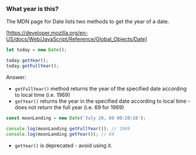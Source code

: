 
### What year is this?

The MDN page for Date lists two methods to get the year of a date.

[https://developer.mozilla.org/en-US/docs/Web/JavaScript/Reference/Global_Objects/Date]

```javascript
let today = new Date();

today.getYear();
today.getFullYear();
```

Answer:

* `getFullYear()` method returns the year of the specified date according to local time (i.e. 1969)
* `getYear()` returns the year in the specified date according to local time - does not return the full year (i.e. 69 for 1969)

```javascript
const moonLanding = new Date('July 20, 69 00:20:18');

console.log(moonLanding.getFullYear()); // 1969
console.log(moonLanding.getYear()); // 69
```

* `getYear()` is deprecated - avoid using it.